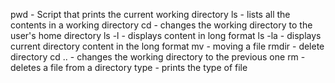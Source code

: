 pwd - Script that prints the current working directory
ls - lists all the contents in a working directory
cd - changes the working directory to the user's home directory
ls -l - displays content in long format
ls -la - displays current directory content in the long format
mv - moving a file
rmdir - delete directory
cd .. - changes the working directory to the previous one
rm - deletes a file from a directory
type - prints the type of file

